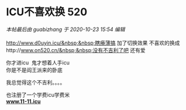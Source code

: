 # ICU不喜欢换 520


<i class="pstatus"> 本帖最后由 guabizhang 于 2020-10-23 15:54 编辑 </i><br />
<br />
http://www.d0uyin.icu/&nbsp;&nbsp;瞎瘠薄搞 加了切换效果 不喜欢的换成http://www.on520.cn/&nbsp;&nbsp;没有不吉利了吧 还有爱<img src="static/image/smiley/yct/022.gif" smilieid="42" border="0" alt="" /> 

你才进icu&nbsp;&nbsp;鬼才想着人手icu<br />
 你是不是阎王派来的卧底

我总觉得这个不吉利。。。。<img src="static/image/smiley/yct/020.gif" smilieid="47" border="0" alt="" /><img id="aimg_Rlge9" onclick="zoom(this, this.src, 0, 0, 0)" class="zoom" src="https://cdn.jsdelivr.net/gh/hishis/forum-master/public/images/patch.gif" onmouseover="img_onmouseoverfunc(this)" onload="thumbImg(this)" border="0" alt="" />

也注册了一个学费icu学费米<br />
<a href="http://www.11-11.icu" target="_blank"><strong>www.11-11.icu</strong></a>
